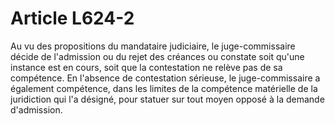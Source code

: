 # Article L624-2

<p>Au vu des propositions du mandataire judiciaire, le juge-commissaire décide de l'admission ou du rejet des créances ou constate soit qu'une instance est en cours, soit que la contestation ne relève pas de sa compétence. En l'absence de contestation sérieuse, le juge-commissaire a également compétence, dans les limites de la compétence matérielle de la juridiction qui l'a désigné, pour statuer sur tout moyen opposé à la demande d'admission. </p>